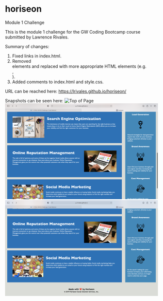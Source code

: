 # horiseon

Module 1 Challenge

This is the module 1 challenge for the GW Coding Bootcamp course submitted by Lawrence Rivales.

Summary of changes:
1.  Fixed links in index.html.
2.  Removed <div> elements and replaced with more appropriate HTML elements (e.g. <section>, <footer>).
3.  Added comments to index.html and style.css.

URL can be reached here: https://lrivales.github.io/horiseon/

Snapshots can be seen here:
![Top of Page](assets/screenshots/top.png)
![Middle of Page](assets/screenshots/mid.png)
![Bottom of Page](assets/screenshots/bottom.png)